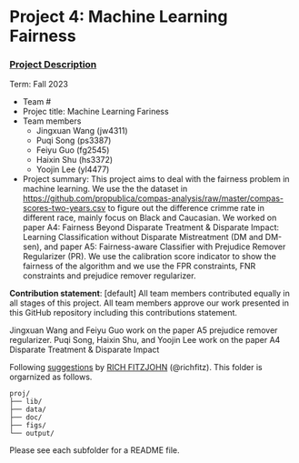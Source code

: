 # Project 4: Machine Learning Fairness

### [Project Description](doc/project4_desc.md)

Term: Fall 2023

+ Team #
+ Projec title: Machine Learning Fariness
+ Team members
	+ Jingxuan Wang (jw4311)
	+ Puqi Song (ps3387)
	+ Feiyu Guo (fg2545)
	+ Haixin Shu (hs3372)
	+ Yoojin Lee (yl4477)
+ Project summary: This project aims to deal with the fairness problem in machine learning. We use the the dataset in https://github.com/propublica/compas-analysis/raw/master/compas-scores-two-years.csv to figure out the difference crimme rate in different race, mainly focus on Black and Caucasian. We worked on paper A4: Fairness Beyond Disparate Treatment & Disparate Impact: Learning Classification without Disparate Mistreatment (DM and DM-sen), and paper A5: Fairness-aware Classifier with Prejudice Remover Regularizer (PR). We use the calibration score indicator to show the fairness of the algorithm and we use the FPR constraints, FNR constraints and prejudice remover regularizer.
	
**Contribution statement**: [default] All team members contributed equally in all stages of this project. All team members approve our work presented in this GitHub repository including this contributions statement. 

Jingxuan Wang and Feiyu Guo work on the paper A5 prejudice remover regularizer.
Puqi Song, Haixin Shu, and Yoojin Lee work on the paper A4 Disparate Treatment & Disparate Impact

Following [suggestions](http://nicercode.github.io/blog/2013-04-05-projects/) by [RICH FITZJOHN](http://nicercode.github.io/about/#Team) (@richfitz). This folder is orgarnized as follows.

```
proj/
├── lib/
├── data/
├── doc/
├── figs/
└── output/
```

Please see each subfolder for a README file.
